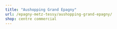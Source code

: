 ```yaml
---
title: "Aushopping Grand Epagny"
url: /epagny-metz-tessy/aushopping-grand-epagny/
shop: centre commercial
---
```

